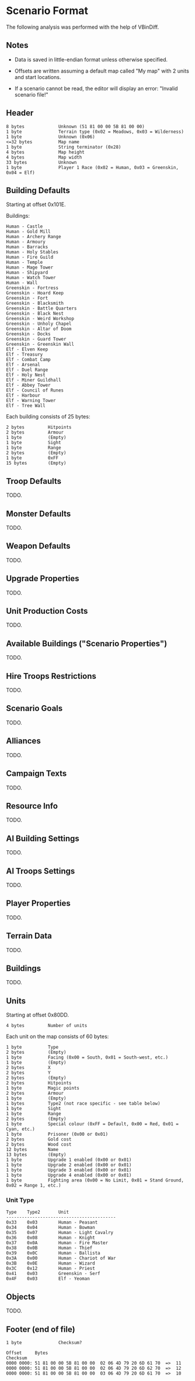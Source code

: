 # Scenario Format

The following analysis was performed with the help of VBinDiff.

## Notes

 - Data is saved in little-endian format unless otherwise specified.

 - Offsets are written assuming a default map called "My map" with 2 units and start locations.

 - If a scenario cannot be read, the editor will display an error: "Invalid scenario file!"

## Header

    8 bytes             Unknown (51 81 00 00 5B 81 00 00)
    1 byte              Terrain type (0x02 = Meadows, 0x03 = Wilderness)
    1 byte              Unknown (0x06)
    <=32 bytes          Map name
    1 byte              String terminator (0x28)
    4 bytes             Map height
    4 bytes             Map width
    33 bytes            Unknown
    1 byte              Player 1 Race (0x02 = Human, 0x03 = Greenskin, 0x04 = Elf)

## Building Defaults

Starting at offset 0x101E.

Buildings:

    Human - Castle
    Human - Gold Mill
    Human - Archery Range
    Human - Armoury
    Human - Barracks
    Human - Holy Stables
    Human - Fire Guild
    Human - Temple
    Human - Mage Tower
    Human - Shipyard
    Human - Watch Tower
    Human - Wall
    Greenskin - Fortress
    Greenskin - Hoard Keep
    Greenskin - Fort
    Greenskin - Blacksmith
    Greenskin - Battle Quarters
    Greenskin - Black Nest
    Greenskin - Weird Workshop
    Greenskin - Unholy Chapel
    Greenskin - Altar of Doom
    Greenskin - Docks
    Greenskin - Guard Tower
    Greenskin - Greenskin Wall
    Elf - Elven Keep
    Elf - Treasury
    Elf - Combat Camp
    Elf - Arsenal
    Elf - Duel Range
    Elf - Holy Nest
    Elf - Miner Guildhall
    Elf - Abbey Tower
    Elf - Council of Runes
    Elf - Harbour
    Elf - Warning Tower
    Elf - Tree Wall

Each building consists of 25 bytes:

    2 bytes         Hitpoints
    2 bytes         Armour
    1 byte          (Empty)
    1 byte          Sight
    1 byte          Range
    2 bytes         (Empty)
    1 byte          0xFF
    15 bytes        (Empty)

## Troop Defaults

TODO.

## Monster Defaults

TODO.

## Weapon Defaults

TODO.

## Upgrade Properties

TODO.

## Unit Production Costs

TODO.

## Available Buildings ("Scenario Properties")

TODO.

## Hire Troops Restrictions

TODO.

## Scenario Goals

TODO.

## Alliances

TODO.

## Campaign Texts

TODO.

## Resource Info

TODO.

## AI Building Settings

TODO.

## AI Troops Settings

TODO.

## Player Properties

TODO.

## Terrain Data

TODO.

## Buildings

TODO.

## Units

Starting at offset 0x80DD.

    4 bytes         Number of units

Each unit on the map consists of 60 bytes:

    1 byte          Type
    2 bytes         (Empty)
    1 byte          Facing (0x00 = South, 0x01 = South-west, etc.)
    1 byte          (Empty)
    2 bytes         X
    2 bytes         Y
    2 bytes         (Empty)
    2 bytes         Hitpoints
    1 byte          Magic points
    2 bytes         Armour
    1 byte          (Empty)
    1 bytes         Type2 (not race specific - see table below)
    1 byte          Sight
    1 byte          Range
    2 bytes         (Empty)
    1 byte          Special colour (0xFF = Default, 0x00 = Red, 0x01 = Cyan, etc.)
    1 byte          Prisoner (0x00 or 0x01)
    2 bytes         Gold cost
    2 bytes         Wood cost
    12 bytes        Name
    13 bytes        (Empty)
    1 byte          Upgrade 1 enabled (0x00 or 0x01)
    1 byte          Upgrade 2 enabled (0x00 or 0x01)
    1 byte          Upgrade 3 enabled (0x00 or 0x01)
    1 byte          Upgrade 4 enabled (0x00 or 0x01)
    1 byte          Fighting area (0x00 = No Limit, 0x01 = Stand Ground, 0x02 = Range 1, etc.)

### Unit Type

    Type    Type2       Unit
    ------------------------------------------
    0x33    0x03        Human - Peasant
    0x34    0x04        Human - Bowman
    0x35    0x07        Human - Light Cavalry
    0x36    0x08        Human - Knight
    0x37    0x0A        Human - Fire Master
    0x38    0x0B        Human - Thief
    0x39    0x0C        Human - Ballista
    0x3A    0x00        Human - Chariot of War
    0x3B    0x0E        Human - Wizard
    0x3C    0x12        Human - Priest
    0x41    0x03        Greenskin - Serf
    0x4F    0x03        Elf - Yeoman

## Objects

TODO.

## Footer (end of file)

    1 byte              Checksum?

    Offset     Bytes                                                 Checksum
    0000 0000: 51 81 00 00 5B 81 00 00  02 06 4D 79 20 6D 61 70  =>  11
    0000 0000: 51 81 00 00 5B 81 00 00  02 06 4D 79 20 6D 62 70  =>  12
    0000 0000: 51 81 00 00 5B 81 00 00  03 06 4D 79 20 6D 61 70  =>  10
